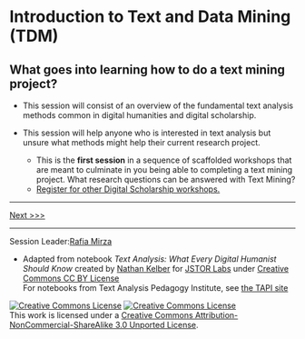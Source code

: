 # Introduction to Text and Data Mining (TDM)

## What goes into learning how to do a text mining project?
* This session will consist of an overview of the fundamental text analysis methods common in digital humanities and digital scholarship.  
* This session will help anyone who is interested in text analysis but unsure what methods might help their current research project.

    * This is the **first session** in a sequence of scaffolded workshops that are meant to culminate in you being able to completing a text mining project. What research questions can be answered with Text Mining? 
    * [Register for other Digital Scholarship workshops.](https://libcal.smu.edu/calendar/?cid=-1&t=g&d=0000-00-00&cal=-1&ct=57548&inc=0)


----
[Next >>>](https://github.com/SouthernMethodistUniversity/introTDM/blob/main/introTDM.md)  

-----
Session Leader:[Rafia Mirza](http://guides.smu.edu/prf.php?account_id=142826/) 

* Adapted from notebook *Text Analysis: What Every Digital Humanist Should Know* created by [Nathan Kelber](http://nkelber.com) for [JSTOR Labs](https://labs.jstor.org/) under [Creative Commons CC BY License](https://creativecommons.org/licenses/by/4.0/)<br />
For notebooks from Text Analysis Pedagogy Institute, see [the TAPI site](https://nkelber.github.io/tapi2021/book/intro.html) 
 
[![Creative Commons License](https://licensebuttons.net/l/by-nc-sa/3.0/88x31.png)](https://creativecommons.org/licenses/by-nc-sa/3.0/)
<a rel="license" href="http://creativecommons.org/licenses/by-nc-sa/3.0/"><img alt="Creative Commons License" style="border-width:0" src="https://i.creativecommons.org/l/by-nc-sa/3.0/88x31.png" /></a><br />This work is licensed under a <a rel="license" href="http://creativecommons.org/licenses/by-nc-sa/3.0/">Creative Commons Attribution-NonCommercial-ShareAlike 3.0 Unported License</a>.


